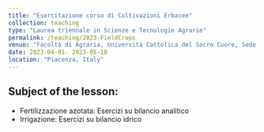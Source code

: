 ```yaml
---
title: "Esercitazione corso di Coltivazioni Erbacee"
collection: teaching
type: "Laurea triennale in Scienze e Tecnologie Agrarie"
permalink: /teaching/2023-FieldCrops
venue: "Facoltà di Agraria, Università Cattolica del Sacro Cuore, Sede di Piacenza"
date: 2023-04-01- 2023-05-18
location: "Piacenza, Italy"
---
```



## Subject of the lesson: 
* Fertilizzazione azotata: Esercizi su bilancio analitico
* Irrigazione: Esercizi su bilancio idrico


